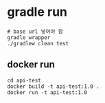 # gradle run
```
# base url 넣어야 함
gradle wrapper
./gradlew clean test
```

## docker run
```
cd api-test
docker build -t api-test:1.0 .
docker run -t api-test:1.0
```

